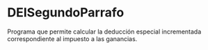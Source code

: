 # DEISegundoParrafo
Programa que permite calcular la deducción especial incrementada correspondiente al impuesto a las ganancias.

